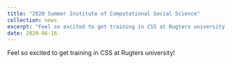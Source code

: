```yaml
---
title: "2020 Summer Institute of Computational Social Science"
collection: news
excerpt: "Feel so excited to get training in CSS at Rugters university!"
date: 2020-06-16
---
```


Feel so excited to get training in CSS at Rugters university!
